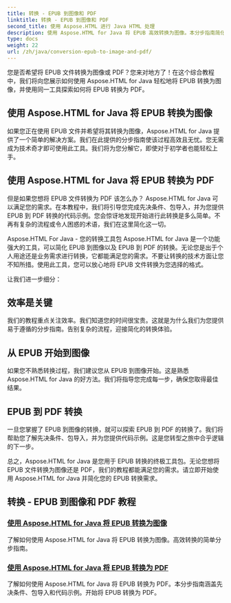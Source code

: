 ```yaml
---
title: 转换 - EPUB 到图像和 PDF
linktitle: 转换 - EPUB 到图像和 PDF
second_title: 使用 Aspose.HTML 进行 Java HTML 处理
description: 使用 Aspose.HTML for Java 将 EPUB 高效转换为图像。本分步指南简化了该过程。还学习 EPUB 到 PDF 转换。
type: docs
weight: 22
url: /zh/java/conversion-epub-to-image-and-pdf/
---
```

您是否希望将 EPUB 文件转换为图像或 PDF？您来对地方了！在这个综合教程中，我们将向您展示如何使用 Aspose.HTML for Java 轻松地将 EPUB 转换为图像，并使用同一工具探索如何将 EPUB 转换为 PDF。 

## 使用 Aspose.HTML for Java 将 EPUB 转换为图像
如果您正在使用 EPUB 文件并希望将其转换为图像，Aspose.HTML for Java 提供了一个简单的解决方案。我们在此提供的分步指南使该过程高效且无忧。您无需成为技术奇才即可使用此工具。我们将为您分解它，即使对于初学者也能轻松上手。

## 使用 Aspose.HTML for Java 将 EPUB 转换为 PDF
但是如果您想将 EPUB 文件转换为 PDF 该怎么办？ Aspose.HTML for Java 可以满足您的需求。在本教程中，我们将引导您完成先决条件、包导入，并为您提供 EPUB 到 PDF 转换的代码示例。您会惊讶地发现开始进行此转换是多么简单。不再有复杂的流程或令人困惑的术语，我们在这里简化这一切。

Aspose.HTML For Java - 您的转换工具包
Aspose.HTML for Java 是一个功能强大的工具，可以简化 EPUB 到图像以及 EPUB 到 PDF 的转换。无论您是出于个人用途还是业务需求进行转换，它都能满足您的需求。不要让转换的技术方面让您不知所措。使用此工具，您可以放心地将 EPUB 文件转换为您选择的格式。 

让我们进一步细分：

## 效率是关键
我们的教程重点关注效率。我们知道您的时间很宝贵。这就是为什么我们为您提供易于遵循的分步指南。告别复杂的流程，迎接简化的转换体验。

## 从 EPUB 开始到图像
如果您不熟悉转换过程，我们建议您从 EPUB 到图像开始。这是熟悉 Aspose.HTML for Java 的好方法。我们将指导您完成每一步，确保您取得最佳结果。

## EPUB 到 PDF 转换
一旦您掌握了 EPUB 到图像的转换，就可以探索 EPUB 到 PDF 的转换了。我们将帮助您了解先决条件、包导入，并为您提供代码示例。这是您转型之旅中合乎逻辑的下一步。

总之，Aspose.HTML for Java 是您用于 EPUB 转换的终极工具包。无论您想将 EPUB 文件转换为图像还是 PDF，我们的教程都能满足您的需求。请立即开始使用 Aspose.HTML for Java 并简化您的 EPUB 转换需求。
## 转换 - EPUB 到图像和 PDF 教程
### [使用 Aspose.HTML for Java 将 EPUB 转换为图像](./convert-epub-to-image/)
了解如何使用 Aspose.HTML for Java 将 EPUB 转换为图像。高效转换的简单分步指南。
### [使用 Aspose.HTML for Java 将 EPUB 转换为 PDF](./convert-epub-to-pdf/)
了解如何使用 Aspose.HTML for Java 将 EPUB 转换为 PDF。本分步指南涵盖先决条件、包导入和代码示例。开始将 EPUB 转换为 PDF。